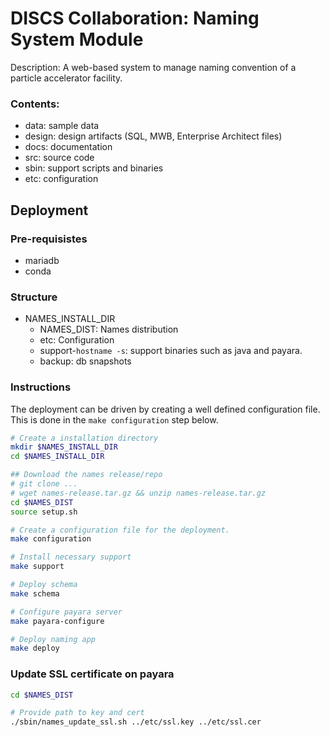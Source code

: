 
# DISCS Collaboration: Naming System Module

Description: A web-based system to manage naming convention of a particle accelerator facility.

### Contents:
   - data: sample data
   - design: design artifacts (SQL, MWB, Enterprise Architect files)
   - docs: documentation
   - src: source code
   - sbin: support scripts and binaries 
   - etc: configuration

## Deployment 

### Pre-requisistes

- mariadb
- conda

### Structure 

- NAMES_INSTALL_DIR
  - NAMES_DIST: Names distribution
  - etc: Configuration
  - support-`hostname -s`: support binaries such as java and payara.
  - backup: db snapshots 

### Instructions

The deployment can be driven by creating a well defined configuration file. This is done in the `make configuration` step below. 

```sh
# Create a installation directory
mkdir $NAMES_INSTALL_DIR
cd $NAMES_INSTALL_DIR

## Download the names release/repo
# git clone ...
# wget names-release.tar.gz && unzip names-release.tar.gz
cd $NAMES_DIST
source setup.sh

# Create a configuration file for the deployment. 
make configuration

# Install necessary support
make support

# Deploy schema 
make schema

# Configure payara server
make payara-configure

# Deploy naming app
make deploy
```

### Update SSL certificate on payara

```sh
cd $NAMES_DIST

# Provide path to key and cert 
./sbin/names_update_ssl.sh ../etc/ssl.key ../etc/ssl.cer
```